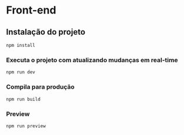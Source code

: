 # Front-end

## Instalação do projeto
```
npm install
```

### Executa o projeto com atualizando mudanças em real-time
```
npm run dev
```

### Compila para produção
```
npm run build
```

### Preview 
```
npm run preview
```
